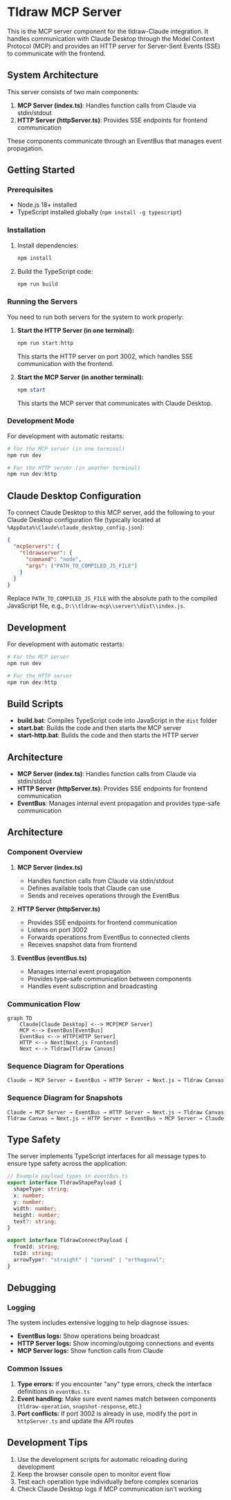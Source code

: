 # Tldraw MCP Server

This is the MCP server component for the tldraw-Claude integration. It handles communication with Claude Desktop through the Model Context Protocol (MCP) and provides an HTTP server for Server-Sent Events (SSE) to communicate with the frontend.

## System Architecture

This server consists of two main components:

1. **MCP Server (index.ts)**: Handles function calls from Claude via stdin/stdout
2. **HTTP Server (httpServer.ts)**: Provides SSE endpoints for frontend communication

These components communicate through an EventBus that manages event propagation.

## Getting Started

### Prerequisites

- Node.js 18+ installed
- TypeScript installed globally (`npm install -g typescript`)

### Installation

1. Install dependencies:

   ```powershell
   npm install
   ```

2. Build the TypeScript code:

   ```powershell
   npm run build
   ```

### Running the Servers

You need to run both servers for the system to work properly:

1. **Start the HTTP Server (in one terminal):**

   ```powershell
   npm run start:http
   ```

   This starts the HTTP server on port 3002, which handles SSE communication with the frontend.

2. **Start the MCP Server (in another terminal):**

   ```powershell
   npm start
   ```

   This starts the MCP server that communicates with Claude Desktop.

### Development Mode

For development with automatic restarts:

```powershell
# For the MCP server (in one terminal)
npm run dev

# For the HTTP server (in another terminal)
npm run dev:http
```

## Claude Desktop Configuration

To connect Claude Desktop to this MCP server, add the following to your Claude Desktop configuration file (typically located at `%AppData%\Claude\claude_desktop_config.json`):

```json
{
  "mcpServers": {
    "tldrawserver": {
      "command": "node",
      "args": ["PATH_TO_COMPILED_JS_FILE"]
    }
  }
}
```

Replace `PATH_TO_COMPILED_JS_FILE` with the absolute path to the compiled JavaScript file, e.g., `D:\\tldraw-mcp\\server\\dist\\index.js`.

## Development

For development with automatic restarts:

```powershell
# For the MCP server
npm run dev

# For the HTTP server
npm run dev:http
```

## Build Scripts

- **build.bat**: Compiles TypeScript code into JavaScript in the `dist` folder
- **start.bat**: Builds the code and then starts the MCP server
- **start-http.bat**: Builds the code and then starts the HTTP server

## Architecture

- **MCP Server (index.ts)**: Handles function calls from Claude via stdin/stdout
- **HTTP Server (httpServer.ts)**: Provides SSE endpoints for frontend communication
- **EventBus**: Manages internal event propagation and provides type-safe communication

## Architecture

### Component Overview

1. **MCP Server (index.ts)**

   - Handles function calls from Claude via stdin/stdout
   - Defines available tools that Claude can use
   - Sends and receives operations through the EventBus

2. **HTTP Server (httpServer.ts)**

   - Provides SSE endpoints for frontend communication
   - Listens on port 3002
   - Forwards operations from EventBus to connected clients
   - Receives snapshot data from frontend

3. **EventBus (eventBus.ts)**
   - Manages internal event propagation
   - Provides type-safe communication between components
   - Handles event subscription and broadcasting

### Communication Flow

```mermaid
graph TD
    Claude[Claude Desktop] <--> MCP[MCP Server]
    MCP <--> EventBus[EventBus]
    EventBus <--> HTTP[HTTP Server]
    HTTP <--> Next[Next.js Frontend]
    Next <--> Tldraw[Tldraw Canvas]
```

### Sequence Diagram for Operations

```
Claude → MCP Server → EventBus → HTTP Server → Next.js → Tldraw Canvas
```

### Sequence Diagram for Snapshots

```
Claude → MCP Server → EventBus → HTTP Server → Next.js → Tldraw Canvas
Tldraw Canvas → Next.js → HTTP Server → EventBus → MCP Server → Claude
```

## Type Safety

The server implements TypeScript interfaces for all message types to ensure type safety across the application:

```typescript
// Example payload types in eventBus.ts
export interface TldrawShapePayload {
  shapeType: string;
  x: number;
  y: number;
  width: number;
  height: number;
  text?: string;
}

export interface TldrawConnectPayload {
  fromId: string;
  toId: string;
  arrowType?: "straight" | "curved" | "orthogonal";
}
```

## Debugging

### Logging

The system includes extensive logging to help diagnose issues:

- **EventBus logs:** Show operations being broadcast
- **HTTP Server logs:** Show incoming/outgoing connections and events
- **MCP Server logs:** Show function calls from Claude

### Common Issues

1. **Type errors:** If you encounter "any" type errors, check the interface definitions in `eventBus.ts`
2. **Event handling:** Make sure event names match between components (`tldraw-operation`, `snapshot-response`, etc.)
3. **Port conflicts:** If port 3002 is already in use, modify the port in `httpServer.ts` and update the API routes

## Development Tips

1. Use the development scripts for automatic reloading during development
2. Keep the browser console open to monitor event flow
3. Test each operation type individually before complex scenarios
4. Check Claude Desktop logs if MCP communication isn't working
